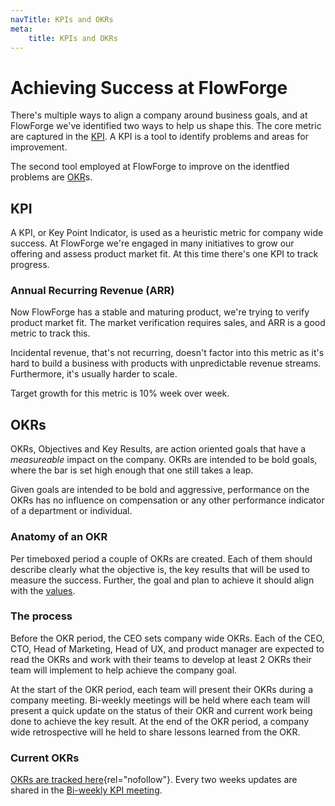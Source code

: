 ```yaml
---
navTitle: KPIs and OKRs
meta:
    title: KPIs and OKRs
---
```


# Achieving Success at FlowForge

There's multiple ways to align a company around business goals, and at FlowForge
we've identified two ways to help us shape this. The core metric are captured in
the [KPI](#kpi). A KPI is a tool to identify problems and areas for improvement.

The second tool employed at FlowForge to improve on the identfied problems are [OKR](#okrs)s.

## KPI

A KPI, or Key Point Indicator, is used as a heuristic metric for company wide
success. At FlowForge we're engaged in many initiatives to grow our offering and
assess product market fit. At this time there's one KPI to track progress.

### Annual Recurring Revenue (ARR)

Now FlowForge has a stable and maturing product, we're trying to verify product
market fit. The market verification requires sales, and ARR is a good metric to
track this.

Incidental revenue, that's not recurring, doesn't factor into this metric as it's
hard to build a business with products with unpredictable revenue streams. Furthermore,
it's usually harder to scale.

Target growth for this metric is 10% week over week.

## OKRs

OKRs, Objectives and Key Results, are action oriented goals that have a _measureable_
impact on the company. OKRs are intended to be bold goals, where the bar is set
high enough that one still takes a leap.

Given goals are intended to be bold and aggressive, performance on the OKRs has
no influence on compensation or any other performance indicator of a department
or individual.

### Anatomy of an OKR

Per timeboxed period a couple of OKRs are created. Each of them should describe
clearly what the objective is, the key results that will be used to measure the success.
Further, the goal and plan to achieve it should align with the [values](./values/).

### The process

Before the OKR period, the CEO sets company wide OKRs. Each of the CEO, CTO,
Head of Marketing, Head of UX, and product manager are expected to read the OKRs
and work with their teams to develop at least 2 OKRs their team will implement to help achieve the company goal.

At the start of the OKR period, each team will present their OKRs during a company meeting. Bi-weekly meetings will be held where each team will present a quick update on the status of their OKR and current work being done to achieve the key result. At the end of the OKR period, a company wide retrospective will he held to share lessons learned from the OKR.

### Current OKRs

[OKRs are tracked here](https://docs.google.com/document/d/12zOCFxot0rlRY-_hNwCmuv7_U1STqjzoaXh8EkIWtZI){rel="nofollow"}.
Every two weeks updates are shared in the [Bi-weekly KPI meeting](./communication/#bi-weekly-kpi-meeting).
